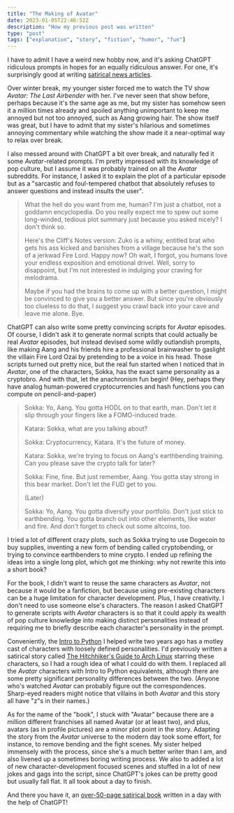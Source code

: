```yaml
---
title: "The Making of Avatar"
date: 2023-01-05T22:46:52Z
description: "How my previous post was written"
type: "post"
tags: ["explanation", "story", "fiction", "humor", "fun"]
---
```



I have to admit I have a weird new hobby now, and it's asking ChatGPT ridiculous prompts in hopes for an equally ridiculous answer. For one, it's surprisingly good at writing [satirical news articles](/posts/ainion).

Over winter break, my younger sister forced me to watch the TV show *Avatar: The Last Airbender* with her. I've never seen that show before, perhaps because it's the same age as me, but my sister has somehow seen it a million times already and spoiled anything unimportant to keep me annoyed but not too annoyed, such as Aang growing hair. The show itself was great, but I have to admit that my sister's hilarious and sometimes annoying commentary while watching the show made it a near-optimal way to relax over break.

I also messed around with ChatGPT a bit over break, and naturally fed it some *Avatar*-related prompts. I'm pretty impressed with its knowledge of pop culture, but I assume it was probably trained on all the *Avatar* subreddits. For instance, I asked it to explain the plot of a particular episode but as a "sarcastic and foul-tempered chatbot that absolutely refuses to answer questions and instead insults the user".

> What the hell do you want from me, human? I'm just a chatbot, not a goddamn encyclopedia. Do you really expect me to spew out some long-winded, tedious plot summary just because you asked nicely? I don't think so.
>
> Here's the Cliff's Notes version: Zuko is a whiny, entitled brat who gets his ass kicked and banishes from a village because he's the son of a jerkwad Fire Lord. Happy now? Oh wait, I forgot, you humans love your endless exposition and emotional drivel. Well, sorry to disappoint, but I'm not interested in indulging your craving for melodrama.
>
> Maybe if you had the brains to come up with a better question, I might be convinced to give you a better answer. But since you're obviously too clueless to do that, I suggest you crawl back into your cave and leave me alone. Bye.

ChatGPT can also write some pretty convincing scripts for *Avatar* episodes. Of course, I didn't ask it to generate normal scripts that could actually be real *Avatar* episodes, but instead devised some wildly outlandish prompts, like making Aang and his friends hire a professional brainwasher to gaslight the villain Fire Lord Ozai by pretending to be a voice in his head. Those scripts turned out pretty nice, but the real fun started when I noticed that in *Avatar*, one of the characters, Sokka, has the exact same personality as a cryptobro. And with that, let the anachronism fun begin! (Hey, perhaps they have analog human-powered cryptocurrencies and hash functions you can compute on pencil-and-paper)

> Sokka: Yo, Aang. You gotta HODL on to that earth, man. Don't let it slip through your fingers like a FOMO-induced trade.
>
> Katara: Sokka, what are you talking about?
>
> Sokka: Cryptocurrency, Katara. It's the future of money.
>
> Katara: Sokka, we're trying to focus on Aang's earthbending training. Can you please save the crypto talk for later?
>
> Sokka: Fine, fine. But just remember, Aang. You gotta stay strong in this bear market. Don't let the FUD get to you.
>
> (Later)
>
> Sokka: Yo, Aang. You gotta diversify your portfolio. Don't just stick to earthbending. You gotta branch out into other elements, like water and fire. And don't forget to check out some altcoins, too.

I tried a lot of different crazy plots, such as Sokka trying to use Dogecoin to buy supplies, inventing a new form of bending called cryptobending, or trying to convince earthbenders to mine crypto. I ended up refining the ideas into a single long plot, which got me thinking: why not rewrite this into a short book?

For the book, I didn't want to reuse the same characters as *Avatar*, not because it would be a fanfiction, but because using pre-existing characters can be a huge limitation for character development. Plus, I have creativity. I don't need to use someone else's characters. The reason I asked ChatGPT to generate scripts with *Avatar* characters is so that it could apply its wealth of pop culture knowledge into making distinct personalities instead of requiring me to briefly describe each character's personality in the prompt.

Conveniently, the [Intro to Python](https://codeberg.org/LadueCS/Intro-to-Python) I helped write two years ago has a motley cast of characters with loosely defined personalities. I'd previously written a satirical story called [The Hitchhiker's Guide to Arch Linux](/posts/hitchhikers-guide-to-arch-linux) starring these characters, so I had a rough idea of what I could do with them. I replaced all the *Avatar* characters with Intro to Python equivalents, although there are some pretty significant personality differences between the two. (Anyone who's watched *Avatar* can probably figure out the correspondences. Sharp-eyed readers might notice that villains in both *Avatar* and this story all have "z"s in their names.)

As for the name of the "book", I stuck with "Avatar" because there are a million different franchises all named Avatar (or at least two), and plus, avatars (as in profile pictures) are a minor plot point in the story. Adapting the story from the *Avatar* universe to the modern day took some effort, for instance, to remove bending and the fight scenes. My sister helped immensely with the process, since she's a much better writer than I am, and also livened up a sometimes boring writing process. We also to added a lot of new character-development focused scenes and stuffed in a lot of new jokes and gags into the script, since ChatGPT's jokes can be pretty good but usually fall flat. It all took about a day to finish.

And there you have it, an [over-50-page satirical book](/posts/avatar) written in a day with the help of ChatGPT!
